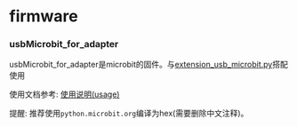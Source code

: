 # firmware

### usbMicrobit_for_adapter
usbMicrobit_for_adapter是microbit的固件。与[extension_usb_microbit.py](https://github.com/Scratch3Lab/codelab_adapter_extensions/blob/master/extension_usb_microbit.py)搭配使用

使用文档参考: [使用说明(usage)](https://codelab-adapter-docs.codelab.club/user_guide/usage/)

提醒: 推荐使用`python.microbit.org`编译为hex(需要删除中文注释)。
